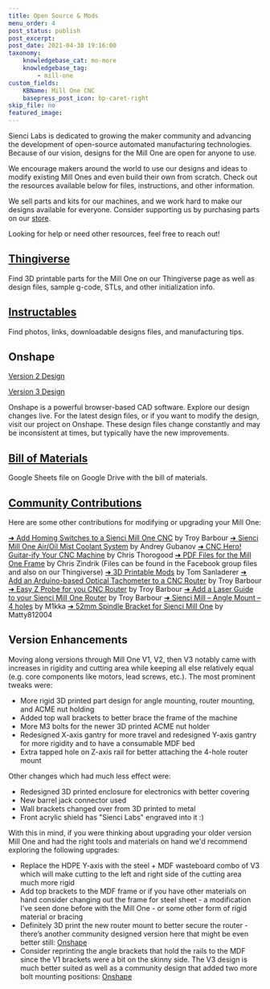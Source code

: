 ```yaml
---
title: Open Source & Mods
menu_order: 4
post_status: publish
post_excerpt: 
post_date: 2021-04-30 19:16:00
taxonomy:
    knowledgebase_cat: mo-more
    knowledgebase_tag:
        - mill-one
custom_fields:
    KBName: Mill One CNC
    basepress_post_icon: bp-caret-right
skip_file: no
featured_image: 
---
```


Sienci Labs is dedicated to growing the maker community and advancing the development of open-source automated manufacturing technologies. Because of our vision, designs for the Mill One are open for anyone to use.

We encourage makers around the world to use our designs and ideas to modify existing Mill Ones and even build their own from scratch. Check out the resources available below for files, instructions, and other information.

We sell parts and kits for our machines, and we work hard to make our designs available for everyone. Consider supporting us by purchasing parts on our <a href="https://sienci.com/product-category/parts/">store</a>.

Looking for help or need other resources, feel free to reach out!

## <a href="https://www.thingiverse.com/SienciLabs/designs" target="_blank" rel="noopener">Thingiverse</a>

Find 3D printable parts for the Mill One on our Thingiverse page as well as design files, sample g-code, STLs, and other initialization info.

## <a href="http://www.instructables.com/member/Sienci%20Labs/" target="_blank" rel="noopener">Instructables</a>

Find photos, links, downloadable designs files, and manufacturing tips.

## Onshape

<a href="https://cad.onshape.com/documents/f129a1cb4c9e4b8ba7c141fa/w/62929c10eab89bef61547fe5/e/a8c68f8c70b205cc2fab42c3" target="_blank" rel="noopener">Version 2 Design</a>

<a href="https://cad.onshape.com/documents/cef8a67838682ca79f64237c/w/22ad8b2c367c8fc81ca0ada0/e/1367d08d70a3f7ccdd669df3" target="_blank" rel="noopener">Version 3 Design</a>

Onshape is a powerful browser-based CAD software. Explore our design changes live. For the latest design files, or if you want to modify the design, visit our project on Onshape. These design files change constantly and may be inconsistent at times, but typically have the new improvements.

## <a href="https://docs.google.com/spreadsheets/d/15G8NwAsjUysOSlhiqnWZDX9TDvD0P3QPFUiqYyDQw4E/edit?usp=sharing" target="_blank" rel="noopener">Bill of Materials</a>

Google Sheets file on Google Drive with the bill of materials.

## <a href="https://www.facebook.com/groups/166433110494695/" target="_blank" rel="noopener">Community Contributions</a>

Here are some other contributions for modifying or upgrading your Mill One:

<a href="https://www.instructables.com/id/Add-Homing-Switches-to-a-Sienci-Mill-One-CNC/" target="_blank" rel="noopener">➜ Add Homing Switches to a Sienci Mill One CNC</a> by Troy Barbour
<a href="https://www.instructables.com/id/Add-Homing-Switches-to-a-Sienci-Mill-One-CNC/">➜ </a><a href="https://www.instructables.com/id/Sienci-Mill-One-AirOil-Mist-Coolant-System/" target="_blank" rel="noopener">Sienci Mill One Air/Oil Mist Coolant System</a> by Andrey Gubanov
<a href="https://www.instructables.com/id/Add-Homing-Switches-to-a-Sienci-Mill-One-CNC/">➜ </a><a href="https://www.instructables.com/id/CNC-Hero-Guitar-ify-Your-CNC-Machine/" target="_blank" rel="noopener">CNC Hero! Guitar-ify Your CNC Machine</a> by Chris Thorogood
<a href="https://www.instructables.com/id/Add-Homing-Switches-to-a-Sienci-Mill-One-CNC/">➜ </a><a href="https://www.facebook.com/groups/166433110494695/files/" target="_blank" rel="noopener">PDF Files for the Mill One Frame</a> by Chris Zindrik (Files can be found in the Facebook group files and also on our Thingiverse)
<a href="https://cad.onshape.com/documents/8f775034bda99ee4916e3af8/w/6fdbd544f27a0f3bc72a7bbb/e/26ed85d2d46c126c346306c9">➜ 3D Printable Mods</a> by Tom Sanladerer
<a href="http://www.instructables.com/id/Add-an-Arduino-based-Optical-Tachometer-to-a-CNC-R/">➜ Add an Arduino-based Optical Tachometer to a CNC Router</a> by Troy Barbour
<a href="http://www.instructables.com/id/Easy-Z-Probe-for-Your-CNC-Router/">➜ Easy Z Probe for you CNC Router</a> by Troy Barbour
<a href="http://www.instructables.com/id/Add-a-Laser-Guide-to-Your-Sienci-Mill-One-CNC-Rout/">➜ Add a Laser Guide to your Sienci Mill One Router</a> by Troy Barbour
<a href="https://www.thingiverse.com/thing:2929267">➜ Sienci Mill – Angle Mount – 4 holes</a> by M1kka
<a href="https://www.thingiverse.com/thing:2933997">➜ 52mm Spindle Bracket for Sienci Mill One</a> by Matty812004

## Version Enhancements

Moving along versions through Mill One V1, V2, then V3 notably came with increases in rigidity and cutting area while keeping all else relatively equal (e.g. core components like motors, lead screws, etc.). The most prominent tweaks were:

<ul>
  <li>More rigid 3D printed part design for angle mounting, router mounting, and ACME nut holding</li>
  <li>Added top wall brackets to better brace the frame of the machine</li>
  <li>More M3 bolts for the newer 3D printed ACME nut holder</li>
  <li>Redesigned X-axis gantry for more travel and redesigned Y-axis gantry for more rigidity and to have a consumable MDF bed</li>
  <li>Extra tapped hole on Z-axis rail for better attaching the 4-hole router mount</li>
</ul>

Other changes which had much less effect were:

<ul>
  <li>Redesigned 3D printed enclosure for electronics with better covering</li>
  <li>New barrel jack connector used</li>
  <li>Wall brackets changed over from 3D printed to metal</li>
  <li>Front acrylic shield has "Sienci Labs" engraved into it :)</li>
</ul>

With this in mind, if you were thinking about upgrading your older version Mill One and had the right tools and materials on hand we'd recommend exploring the following upgrades:

<ul>
  <li>Replace the HDPE Y-axis with the steel + MDF wasteboard combo of V3 which will make cutting to the left and right side of the cutting area much more rigid</li>
  <li>Add top brackets to the MDF frame or if you have other materials on hand consider changing out the frame for steel sheet - a modification I’ve seen done before with the Mill One - or some other form of rigid material or bracing</li>
  <li>Definitely 3D print the new router mount to better secure the router - there’s another community designed version here that might be even better still: <a href="https://cad.onshape.com/documents/8f775034bda99ee4916e3af8/w/6fdbd544f27a0f3bc72a7bbb/e/26ed85d2d46c126c346306c9" target="_blank" rel="noopener">Onshape</a></li>
  <li>Consider reprinting the angle brackets that hold the rails to the MDF since the V1 brackets were a bit on the skinny side. The V3 design is much better suited as well as a community design that added two more bolt mounting positions: <a href="https://cad.onshape.com/documents/8f775034bda99ee4916e3af8/w/6fdbd544f27a0f3bc72a7bbb/e/6b862f53aed07b11d627cf00" target="_blank" rel="noopener">Onshape</a></li>
</ul>
